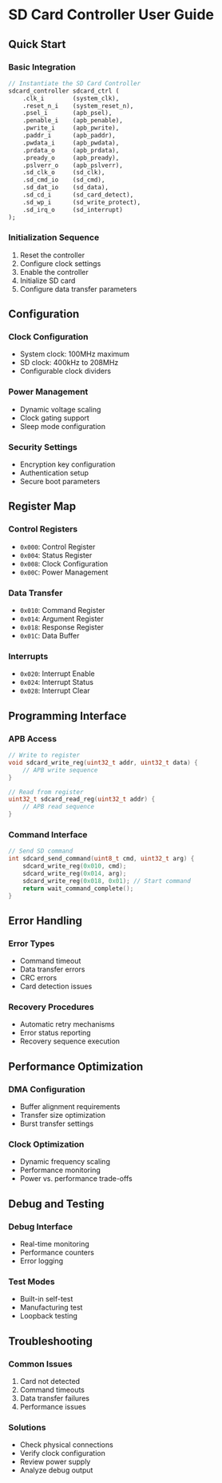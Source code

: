 # SD Card Controller User Guide

## Quick Start

### Basic Integration
```systemverilog
// Instantiate the SD Card Controller
sdcard_controller sdcard_ctrl (
    .clk_i        (system_clk),
    .reset_n_i    (system_reset_n),
    .psel_i       (apb_psel),
    .penable_i    (apb_penable),
    .pwrite_i     (apb_pwrite),
    .paddr_i      (apb_paddr),
    .pwdata_i     (apb_pwdata),
    .prdata_o     (apb_prdata),
    .pready_o     (apb_pready),
    .pslverr_o    (apb_pslverr),
    .sd_clk_o     (sd_clk),
    .sd_cmd_io    (sd_cmd),
    .sd_dat_io    (sd_data),
    .sd_cd_i      (sd_card_detect),
    .sd_wp_i      (sd_write_protect),
    .sd_irq_o     (sd_interrupt)
);
```

### Initialization Sequence
1. Reset the controller
2. Configure clock settings
3. Enable the controller
4. Initialize SD card
5. Configure data transfer parameters

## Configuration

### Clock Configuration
- System clock: 100MHz maximum
- SD clock: 400kHz to 208MHz
- Configurable clock dividers

### Power Management
- Dynamic voltage scaling
- Clock gating support
- Sleep mode configuration

### Security Settings
- Encryption key configuration
- Authentication setup
- Secure boot parameters

## Register Map

### Control Registers
- `0x000`: Control Register
- `0x004`: Status Register
- `0x008`: Clock Configuration
- `0x00C`: Power Management

### Data Transfer
- `0x010`: Command Register
- `0x014`: Argument Register
- `0x018`: Response Register
- `0x01C`: Data Buffer

### Interrupts
- `0x020`: Interrupt Enable
- `0x024`: Interrupt Status
- `0x028`: Interrupt Clear

## Programming Interface

### APB Access
```c
// Write to register
void sdcard_write_reg(uint32_t addr, uint32_t data) {
    // APB write sequence
}

// Read from register
uint32_t sdcard_read_reg(uint32_t addr) {
    // APB read sequence
}
```

### Command Interface
```c
// Send SD command
int sdcard_send_command(uint8_t cmd, uint32_t arg) {
    sdcard_write_reg(0x010, cmd);
    sdcard_write_reg(0x014, arg);
    sdcard_write_reg(0x018, 0x01); // Start command
    return wait_command_complete();
}
```

## Error Handling

### Error Types
- Command timeout
- Data transfer errors
- CRC errors
- Card detection issues

### Recovery Procedures
- Automatic retry mechanisms
- Error status reporting
- Recovery sequence execution

## Performance Optimization

### DMA Configuration
- Buffer alignment requirements
- Transfer size optimization
- Burst transfer settings

### Clock Optimization
- Dynamic frequency scaling
- Performance monitoring
- Power vs. performance trade-offs

## Debug and Testing

### Debug Interface
- Real-time monitoring
- Performance counters
- Error logging

### Test Modes
- Built-in self-test
- Manufacturing test
- Loopback testing

## Troubleshooting

### Common Issues
1. Card not detected
2. Command timeouts
3. Data transfer failures
4. Performance issues

### Solutions
- Check physical connections
- Verify clock configuration
- Review power supply
- Analyze debug output 